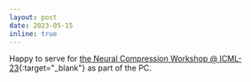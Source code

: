 ```yaml
---
layout: post
date: 2023-05-15
inline: true
---
```


Happy to serve for [the Neural Compression Workshop @ ICML-23](https://neuralcompression.github.io/workshop23){:target="\_blank"} as part of the PC. 

